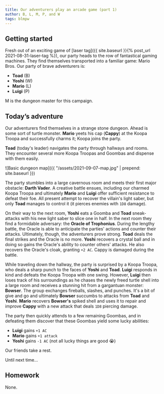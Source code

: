 ```yaml
---
title: Our adventurers play an arcade game (part 1)
author: B, L, M, P, and W
tags: blmpw
---
```


## Getting started

Fresh out of an exciting game of [laser tag]({{ site.baseurl }}{% post_url 2021-08-31-laser-tag %}), our party heads to the row of fantastical gaming machines. They find themselves transported into a familiar game: Mario Bros. Our party of brave adventurers is:

- **Toad** (B)
- **Yoshi** (W)
- **Mario** (L)
- **Luigi** (P)

M is the dungeon master for this campaign.

## Today’s adventure

Our adventurers find themselves in a strange stone dungeon. Ahead is some sort of turtle monster. **Mario** yeets his cap (**Cappy**) at the Koopa Troopa and successfully charms it; Koopa joins the party.

**Toad** (today's leader) navigates the party through hallways and rooms. They encounter several more Koopa Troopas and Goombas and dispense with them easily.

![Basic dungeon map]({{ "/assets/2021-09-07-map.jpg" | prepend: site.baseurl }})

The party stumbles into a large cavernous room and meets their first major obstacle: **Darth Vader**. A creative battle ensues, including our charmed Koopa Troopa and ultimately **Mario** and **Luigi** offer sufficient resistance to defeat their foe. All present attempt to recover the villain's light saber, but only **Toad** manages to control it (it pierces enemies with `1D8` damage).

On their way to the next room, **Yoshi** eats a Goomba and **Toad** sneak-attacks with his new light saber to slice one in half. In the next room they find a formidable adversary: the **Oracle of Trophonius**. During the lengthy battle, the Oracle is able to anticipate the parties' actions and counter their attacks. Ultimately, though, the adventurers prove strong. **Toad** deals the final strikes and the Oracle is no more. **Yoshi** recovers a crystal ball and in doing so gains the Oracle's ability to counter others' attacks. He also recovers the Oracle's cloak, granting `+2 AC`. Cappy is damaged during the battle.

While traveling down the hallway, the party is surprised by a Koopa Troopa, who deals a sharp punch to the faces of **Yoshi** and **Toad**. **Luigi** responds in kind and defeats the Koopa Troopa with one swing. However, **Luigi** then loses track of his surroundings as he chases the newly freed turtle shell into a large room and receives a stunning hit from a gargantuan monster: **Bowser**. The group exchanges fireballs, slashes, and punches. It's a bit of give and go and ultimately **Bowser** succumbs to attacks from **Toad** and **Yoshi**. **Mario** recovers **Bowser's** spiked shell and uses it to repair and improve **Cappy** with a new attack that deals `1D8` piercing damage. 

The party then quickly attends to a few remaining Goombas, and in defeating them discover that these Goombas yield some lucky abilities:

* **Luigi** gains `+1 AC`
* **Mario** gains `+1 attack`
* **Yoshi** gains `-1 AC` (not all lucky things are good 😭)

Our friends take a rest.

Until next time...

## Homework

None.